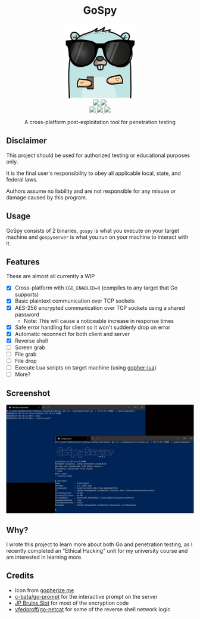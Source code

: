 <h1 align="center">GoSpy</h1>

<p align="center">
    <img height=200 width=200 src="./icon.png"/>
    <br/>
    <a href="https://github.com/psidex/GoSpy/actions" >
        <img src="https://github.com/psidex/GoSpy/workflows/go%20build%20windows/badge.svg" />
    </a>
    <a href="https://github.com/psidex/GoSpy/actions" >
        <img src="https://github.com/psidex/GoSpy/workflows/go%20build%20ubuntu/badge.svg" />
    </a>
    <br/>
    <a href="https://goreportcard.com/report/github.com/psidex/GoSpy" >
        <img src="https://goreportcard.com/badge/github.com/psidex/GoSpy" />
    </a>
    <a href="./LICENSE" >
        <img src="https://img.shields.io/github/license/psidex/GoSpy" />
    </a>
    <a href="https://ko-fi.com/M4M18XB1" >
        <img src="https://img.shields.io/badge/support%20me-Ko--fi-orange.svg?style=flat&colorA=35383d" />
    </a>
</p>

<p align="center">A cross-platform post-exploitation tool for penetration testing</p>

## Disclaimer

This project should be used for authorized testing or educational purposes only.

It is the final user's responsibility to obey all applicable local, state, and federal laws.

Authors assume no liability and are not responsible for any misuse or damage caused by this program.

## Usage

GoSpy consists of 2 binaries, `gospy` is what you execute on your target machine and `gospyserver` is what you run on
your machine to interact with it.

## Features

These are almost all currently a WIP

- [x] Cross-platform with `CGO_ENABLED=0` (compiles to any target that Go supports)
- [x] Basic plaintext communication over TCP sockets
- [x] AES-256 encrypted communication over TCP sockets using a shared password
  - Note: This will cause a noticeable increase in response times
- [x] Safe error handling for client so it won't suddenly drop on error
- [x] Automatic reconnect for both client and server
- [x] Reverse shell
- [ ] Screen grab
- [ ] File grab
- [ ] File drop
- [ ] Execute Lua scripts on target machine (using [gopher-lua](https://github.com/yuin/gopher-lua))
- [ ] More?

## Screenshot

![](./demo.png)

## Why?

I wrote this project to learn more about both Go and penetration testing, as I recently completed an "Ethical Hacking"
unit for my university course and am interested in learning more.

## Credits

- Icon from [gopherize.me](https://gopherize.me/)
- [c-bata/go-prompt](https://github.com/c-bata/go-prompt/) for the interactive prompt on the server
- [JP Bruins Slot](https://itnext.io/encrypt-data-with-a-password-in-go-b5366384e291) for most of the encryption code
- [vfedoroff/go-netcat](https://github.com/vfedoroff/go-netcat/blob/master/main.go) for some of the reverse shell network logic
